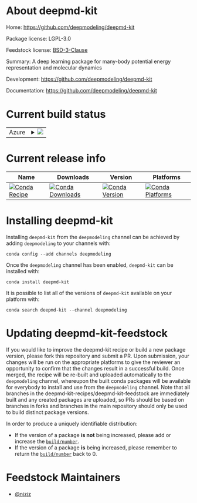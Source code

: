 About deepmd-kit
================

Home: https://github.com/deepmodeling/deepmd-kit

Package license: LGPL-3.0

Feedstock license: [BSD-3-Clause](https://github.com/deepmd-kit-recipes/deepmd-kit-feedstock/blob/master/LICENSE.txt)

Summary: A deep learning package for many-body potential energy representation and molecular dynamics

Development: https://github.com/deepmodeling/deepmd-kit

Documentation: https://github.com/deepmodeling/deepmd-kit

Current build status
====================


<table>
    
  <tr>
    <td>Azure</td>
    <td>
      <details>
        <summary>
          <a href="https://dev.azure.com/deepmd-kit-recipes/feedstock-builds/_build/latest?definitionId=1&branchName=master">
            <img src="https://dev.azure.com/deepmd-kit-recipes/feedstock-builds/_apis/build/status/deepmd-kit-feedstock?branchName=master">
          </a>
        </summary>
        <table>
          <thead><tr><th>Variant</th><th>Status</th></tr></thead>
          <tbody><tr>
              <td>linux_64_cuda_compiler_version10.0float_prechighpython3.7.</td>
              <td>
                <a href="https://dev.azure.com/deepmd-kit-recipes/feedstock-builds/_build/latest?definitionId=1&branchName=master">
                  <img src="https://dev.azure.com/deepmd-kit-recipes/feedstock-builds/_apis/build/status/deepmd-kit-feedstock?branchName=master&jobName=linux&configuration=linux_64_cuda_compiler_version10.0float_prechighpython3.7._" alt="variant">
                </a>
              </td>
            </tr><tr>
              <td>linux_64_cuda_compiler_version10.0float_prechighpython3.8.</td>
              <td>
                <a href="https://dev.azure.com/deepmd-kit-recipes/feedstock-builds/_build/latest?definitionId=1&branchName=master">
                  <img src="https://dev.azure.com/deepmd-kit-recipes/feedstock-builds/_apis/build/status/deepmd-kit-feedstock?branchName=master&jobName=linux&configuration=linux_64_cuda_compiler_version10.0float_prechighpython3.8._" alt="variant">
                </a>
              </td>
            </tr><tr>
              <td>linux_64_cuda_compiler_version10.0float_prechighpython3.9.</td>
              <td>
                <a href="https://dev.azure.com/deepmd-kit-recipes/feedstock-builds/_build/latest?definitionId=1&branchName=master">
                  <img src="https://dev.azure.com/deepmd-kit-recipes/feedstock-builds/_apis/build/status/deepmd-kit-feedstock?branchName=master&jobName=linux&configuration=linux_64_cuda_compiler_version10.0float_prechighpython3.9._" alt="variant">
                </a>
              </td>
            </tr><tr>
              <td>linux_64_cuda_compiler_version10.0float_preclowpython3.7.</td>
              <td>
                <a href="https://dev.azure.com/deepmd-kit-recipes/feedstock-builds/_build/latest?definitionId=1&branchName=master">
                  <img src="https://dev.azure.com/deepmd-kit-recipes/feedstock-builds/_apis/build/status/deepmd-kit-feedstock?branchName=master&jobName=linux&configuration=linux_64_cuda_compiler_version10.0float_preclowpython3.7._" alt="variant">
                </a>
              </td>
            </tr><tr>
              <td>linux_64_cuda_compiler_version10.0float_preclowpython3.8.</td>
              <td>
                <a href="https://dev.azure.com/deepmd-kit-recipes/feedstock-builds/_build/latest?definitionId=1&branchName=master">
                  <img src="https://dev.azure.com/deepmd-kit-recipes/feedstock-builds/_apis/build/status/deepmd-kit-feedstock?branchName=master&jobName=linux&configuration=linux_64_cuda_compiler_version10.0float_preclowpython3.8._" alt="variant">
                </a>
              </td>
            </tr><tr>
              <td>linux_64_cuda_compiler_version10.0float_preclowpython3.9.</td>
              <td>
                <a href="https://dev.azure.com/deepmd-kit-recipes/feedstock-builds/_build/latest?definitionId=1&branchName=master">
                  <img src="https://dev.azure.com/deepmd-kit-recipes/feedstock-builds/_apis/build/status/deepmd-kit-feedstock?branchName=master&jobName=linux&configuration=linux_64_cuda_compiler_version10.0float_preclowpython3.9._" alt="variant">
                </a>
              </td>
            </tr><tr>
              <td>linux_64_cuda_compiler_version10.1float_prechighpython3.7.</td>
              <td>
                <a href="https://dev.azure.com/deepmd-kit-recipes/feedstock-builds/_build/latest?definitionId=1&branchName=master">
                  <img src="https://dev.azure.com/deepmd-kit-recipes/feedstock-builds/_apis/build/status/deepmd-kit-feedstock?branchName=master&jobName=linux&configuration=linux_64_cuda_compiler_version10.1float_prechighpython3.7._" alt="variant">
                </a>
              </td>
            </tr><tr>
              <td>linux_64_cuda_compiler_version10.1float_prechighpython3.8.</td>
              <td>
                <a href="https://dev.azure.com/deepmd-kit-recipes/feedstock-builds/_build/latest?definitionId=1&branchName=master">
                  <img src="https://dev.azure.com/deepmd-kit-recipes/feedstock-builds/_apis/build/status/deepmd-kit-feedstock?branchName=master&jobName=linux&configuration=linux_64_cuda_compiler_version10.1float_prechighpython3.8._" alt="variant">
                </a>
              </td>
            </tr><tr>
              <td>linux_64_cuda_compiler_version10.1float_prechighpython3.9.</td>
              <td>
                <a href="https://dev.azure.com/deepmd-kit-recipes/feedstock-builds/_build/latest?definitionId=1&branchName=master">
                  <img src="https://dev.azure.com/deepmd-kit-recipes/feedstock-builds/_apis/build/status/deepmd-kit-feedstock?branchName=master&jobName=linux&configuration=linux_64_cuda_compiler_version10.1float_prechighpython3.9._" alt="variant">
                </a>
              </td>
            </tr><tr>
              <td>linux_64_cuda_compiler_version10.1float_preclowpython3.7.</td>
              <td>
                <a href="https://dev.azure.com/deepmd-kit-recipes/feedstock-builds/_build/latest?definitionId=1&branchName=master">
                  <img src="https://dev.azure.com/deepmd-kit-recipes/feedstock-builds/_apis/build/status/deepmd-kit-feedstock?branchName=master&jobName=linux&configuration=linux_64_cuda_compiler_version10.1float_preclowpython3.7._" alt="variant">
                </a>
              </td>
            </tr><tr>
              <td>linux_64_cuda_compiler_version10.1float_preclowpython3.8.</td>
              <td>
                <a href="https://dev.azure.com/deepmd-kit-recipes/feedstock-builds/_build/latest?definitionId=1&branchName=master">
                  <img src="https://dev.azure.com/deepmd-kit-recipes/feedstock-builds/_apis/build/status/deepmd-kit-feedstock?branchName=master&jobName=linux&configuration=linux_64_cuda_compiler_version10.1float_preclowpython3.8._" alt="variant">
                </a>
              </td>
            </tr><tr>
              <td>linux_64_cuda_compiler_version10.1float_preclowpython3.9.</td>
              <td>
                <a href="https://dev.azure.com/deepmd-kit-recipes/feedstock-builds/_build/latest?definitionId=1&branchName=master">
                  <img src="https://dev.azure.com/deepmd-kit-recipes/feedstock-builds/_apis/build/status/deepmd-kit-feedstock?branchName=master&jobName=linux&configuration=linux_64_cuda_compiler_version10.1float_preclowpython3.9._" alt="variant">
                </a>
              </td>
            </tr><tr>
              <td>linux_64_cuda_compiler_version9.2float_prechighpython3.7.</td>
              <td>
                <a href="https://dev.azure.com/deepmd-kit-recipes/feedstock-builds/_build/latest?definitionId=1&branchName=master">
                  <img src="https://dev.azure.com/deepmd-kit-recipes/feedstock-builds/_apis/build/status/deepmd-kit-feedstock?branchName=master&jobName=linux&configuration=linux_64_cuda_compiler_version9.2float_prechighpython3.7._" alt="variant">
                </a>
              </td>
            </tr><tr>
              <td>linux_64_cuda_compiler_version9.2float_prechighpython3.8.</td>
              <td>
                <a href="https://dev.azure.com/deepmd-kit-recipes/feedstock-builds/_build/latest?definitionId=1&branchName=master">
                  <img src="https://dev.azure.com/deepmd-kit-recipes/feedstock-builds/_apis/build/status/deepmd-kit-feedstock?branchName=master&jobName=linux&configuration=linux_64_cuda_compiler_version9.2float_prechighpython3.8._" alt="variant">
                </a>
              </td>
            </tr><tr>
              <td>linux_64_cuda_compiler_version9.2float_prechighpython3.9.</td>
              <td>
                <a href="https://dev.azure.com/deepmd-kit-recipes/feedstock-builds/_build/latest?definitionId=1&branchName=master">
                  <img src="https://dev.azure.com/deepmd-kit-recipes/feedstock-builds/_apis/build/status/deepmd-kit-feedstock?branchName=master&jobName=linux&configuration=linux_64_cuda_compiler_version9.2float_prechighpython3.9._" alt="variant">
                </a>
              </td>
            </tr><tr>
              <td>linux_64_cuda_compiler_version9.2float_preclowpython3.7.</td>
              <td>
                <a href="https://dev.azure.com/deepmd-kit-recipes/feedstock-builds/_build/latest?definitionId=1&branchName=master">
                  <img src="https://dev.azure.com/deepmd-kit-recipes/feedstock-builds/_apis/build/status/deepmd-kit-feedstock?branchName=master&jobName=linux&configuration=linux_64_cuda_compiler_version9.2float_preclowpython3.7._" alt="variant">
                </a>
              </td>
            </tr><tr>
              <td>linux_64_cuda_compiler_version9.2float_preclowpython3.8.</td>
              <td>
                <a href="https://dev.azure.com/deepmd-kit-recipes/feedstock-builds/_build/latest?definitionId=1&branchName=master">
                  <img src="https://dev.azure.com/deepmd-kit-recipes/feedstock-builds/_apis/build/status/deepmd-kit-feedstock?branchName=master&jobName=linux&configuration=linux_64_cuda_compiler_version9.2float_preclowpython3.8._" alt="variant">
                </a>
              </td>
            </tr><tr>
              <td>linux_64_cuda_compiler_version9.2float_preclowpython3.9.</td>
              <td>
                <a href="https://dev.azure.com/deepmd-kit-recipes/feedstock-builds/_build/latest?definitionId=1&branchName=master">
                  <img src="https://dev.azure.com/deepmd-kit-recipes/feedstock-builds/_apis/build/status/deepmd-kit-feedstock?branchName=master&jobName=linux&configuration=linux_64_cuda_compiler_version9.2float_preclowpython3.9._" alt="variant">
                </a>
              </td>
            </tr><tr>
              <td>linux_64_cuda_compiler_versionNonefloat_prechighpython3.7.</td>
              <td>
                <a href="https://dev.azure.com/deepmd-kit-recipes/feedstock-builds/_build/latest?definitionId=1&branchName=master">
                  <img src="https://dev.azure.com/deepmd-kit-recipes/feedstock-builds/_apis/build/status/deepmd-kit-feedstock?branchName=master&jobName=linux&configuration=linux_64_cuda_compiler_versionNonefloat_prechighpython3.7._" alt="variant">
                </a>
              </td>
            </tr><tr>
              <td>linux_64_cuda_compiler_versionNonefloat_prechighpython3.8.</td>
              <td>
                <a href="https://dev.azure.com/deepmd-kit-recipes/feedstock-builds/_build/latest?definitionId=1&branchName=master">
                  <img src="https://dev.azure.com/deepmd-kit-recipes/feedstock-builds/_apis/build/status/deepmd-kit-feedstock?branchName=master&jobName=linux&configuration=linux_64_cuda_compiler_versionNonefloat_prechighpython3.8._" alt="variant">
                </a>
              </td>
            </tr><tr>
              <td>linux_64_cuda_compiler_versionNonefloat_prechighpython3.9.</td>
              <td>
                <a href="https://dev.azure.com/deepmd-kit-recipes/feedstock-builds/_build/latest?definitionId=1&branchName=master">
                  <img src="https://dev.azure.com/deepmd-kit-recipes/feedstock-builds/_apis/build/status/deepmd-kit-feedstock?branchName=master&jobName=linux&configuration=linux_64_cuda_compiler_versionNonefloat_prechighpython3.9._" alt="variant">
                </a>
              </td>
            </tr><tr>
              <td>linux_64_cuda_compiler_versionNonefloat_preclowpython3.7.</td>
              <td>
                <a href="https://dev.azure.com/deepmd-kit-recipes/feedstock-builds/_build/latest?definitionId=1&branchName=master">
                  <img src="https://dev.azure.com/deepmd-kit-recipes/feedstock-builds/_apis/build/status/deepmd-kit-feedstock?branchName=master&jobName=linux&configuration=linux_64_cuda_compiler_versionNonefloat_preclowpython3.7._" alt="variant">
                </a>
              </td>
            </tr><tr>
              <td>linux_64_cuda_compiler_versionNonefloat_preclowpython3.8.</td>
              <td>
                <a href="https://dev.azure.com/deepmd-kit-recipes/feedstock-builds/_build/latest?definitionId=1&branchName=master">
                  <img src="https://dev.azure.com/deepmd-kit-recipes/feedstock-builds/_apis/build/status/deepmd-kit-feedstock?branchName=master&jobName=linux&configuration=linux_64_cuda_compiler_versionNonefloat_preclowpython3.8._" alt="variant">
                </a>
              </td>
            </tr><tr>
              <td>linux_64_cuda_compiler_versionNonefloat_preclowpython3.9.</td>
              <td>
                <a href="https://dev.azure.com/deepmd-kit-recipes/feedstock-builds/_build/latest?definitionId=1&branchName=master">
                  <img src="https://dev.azure.com/deepmd-kit-recipes/feedstock-builds/_apis/build/status/deepmd-kit-feedstock?branchName=master&jobName=linux&configuration=linux_64_cuda_compiler_versionNonefloat_preclowpython3.9._" alt="variant">
                </a>
              </td>
            </tr>
          </tbody>
        </table>
      </details>
    </td>
  </tr>
</table>

Current release info
====================

| Name | Downloads | Version | Platforms |
| --- | --- | --- | --- |
| [![Conda Recipe](https://img.shields.io/badge/recipe-deepmd--kit-green.svg)](https://anaconda.org/deepmodeling/deepmd-kit) | [![Conda Downloads](https://img.shields.io/conda/dn/deepmodeling/deepmd-kit.svg)](https://anaconda.org/deepmodeling/deepmd-kit) | [![Conda Version](https://img.shields.io/conda/vn/deepmodeling/deepmd-kit.svg)](https://anaconda.org/deepmodeling/deepmd-kit) | [![Conda Platforms](https://img.shields.io/conda/pn/deepmodeling/deepmd-kit.svg)](https://anaconda.org/deepmodeling/deepmd-kit) |

Installing deepmd-kit
=====================

Installing `deepmd-kit` from the `deepmodeling` channel can be achieved by adding `deepmodeling` to your channels with:

```
conda config --add channels deepmodeling
```

Once the `deepmodeling` channel has been enabled, `deepmd-kit` can be installed with:

```
conda install deepmd-kit
```

It is possible to list all of the versions of `deepmd-kit` available on your platform with:

```
conda search deepmd-kit --channel deepmodeling
```




Updating deepmd-kit-feedstock
=============================

If you would like to improve the deepmd-kit recipe or build a new
package version, please fork this repository and submit a PR. Upon submission,
your changes will be run on the appropriate platforms to give the reviewer an
opportunity to confirm that the changes result in a successful build. Once
merged, the recipe will be re-built and uploaded automatically to the
`deepmodeling` channel, whereupon the built conda packages will be available for
everybody to install and use from the `deepmodeling` channel.
Note that all branches in the deepmd-kit-recipes/deepmd-kit-feedstock are
immediately built and any created packages are uploaded, so PRs should be based
on branches in forks and branches in the main repository should only be used to
build distinct package versions.

In order to produce a uniquely identifiable distribution:
 * If the version of a package **is not** being increased, please add or increase
   the [``build/number``](https://docs.conda.io/projects/conda-build/en/latest/resources/define-metadata.html#build-number-and-string).
 * If the version of a package **is** being increased, please remember to return
   the [``build/number``](https://docs.conda.io/projects/conda-build/en/latest/resources/define-metadata.html#build-number-and-string)
   back to 0.

Feedstock Maintainers
=====================

* [@njzjz](https://github.com/njzjz/)

